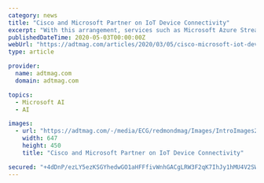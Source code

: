 ```yaml
---
category: news
title: "Cisco and Microsoft Partner on IoT Device Connectivity"
excerpt: "With this arrangement, services such as Microsoft Azure Stream Analytics, Microsoft Azure Machine Learning, and Microsoft Azure Notification Hub services can be used to quickly build IoT apps for the enterprise, Shakib said. Additional telemetry processing ..."
publishedDateTime: 2020-05-03T00:00:00Z
webUrl: "https://adtmag.com/articles/2020/03/05/cisco-microsoft-iot-device-connectivity.aspx"
type: article

provider:
  name: adtmag.com
  domain: adtmag.com

topics:
  - Microsoft AI
  - AI

images:
  - url: "https://adtmag.com/-/media/ECG/redmondmag/Images/IntroImages2017/1017red_F1UEM.jpg"
    width: 647
    height: 450
    title: "Cisco and Microsoft Partner on IoT Device Connectivity"

secured: "+4dDnP/ezLY5ezKSGYhedwGO1aHFFfivWnhGACgLRW3F2qK7IhJy1hMU4V2SWF7OZY/oa4lv4tUYh8TvbUC+VCQKBynA5buh8hvhc/r/qa+5jdbHy4JQfQbQJEXLyaeJRti5gwn8d9KK6hEDbqbTiVpsbz8o/YxshGDPGLQoUpZL9vQS69yYhHQHPdwtYQI3Qh/rM9zj3TAn4d0R1M+dxdUiSuwDw/yuOMh+WoAPK/pmXQK06NwTFEFtNi+EfQeBU9dA2KGhlUpfePOfymbqydIk/1I5bOp1S9ip9d9OEeN5BFykxe/On9NQzRCcCkM1;ZdeNtgGRJzYub4SDd09lXA=="
---
```


